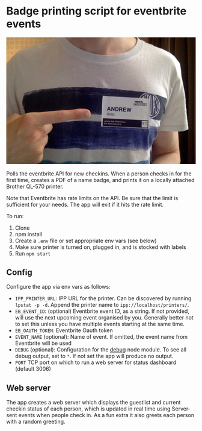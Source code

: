 # Badge printing script for eventbrite events

![Me wearing a badge](photo.jpg)

Polls the eventbrite API for new checkins.  When a person checks in for the first time, creates a PDF of a name badge, and prints it on a locally attached Brother QL-570 printer.

Note that Eventbrite has rate limits on the API.  Be sure that the limit is sufficient for your needs.  The app will exit if it hits the rate limit.

To run:

1. Clone
2. npm install
3. Create a `.env` file or set appropriate env vars (see below)
4. Make sure printer is turned on, plugged in, and is stocked with labels
5. Run `npm start`

## Config

Configure the app via env vars as follows:

* `IPP_PRINTER_URL`: IPP URL for the printer.  Can be discovered by running `lpstat -p -d`.  Append the printer name to `ipp://localhost/printers/`.
* `EB_EVENT_ID`: (optional) Eventbrite event ID, as a string.  If not provided, will use the next upcoming event organised by you.  Generally better not to set this unless you have multiple events starting at the same time.
* `EB_OAUTH_TOKEN`: Eventbrite Oauth token
* `EVENT_NAME` (optional): Name of event.  If omitted, the event name from Eventbrite will be used
* `DEBUG` (optional): Configuration for the [debug](https://github.com/visionmedia/debug) node module.  To see all debug output, set to `*`.  If not set the app will produce no output.
* `PORT` TCP port on which to run a web server for status dashboard (default 3006)

## Web server

The app creates a web server which displays the guestlist and current checkin status of each person, which is updated in real time using Server-sent events when people check in.  As a fun extra it also greets each person with a random greeting.
